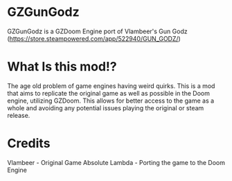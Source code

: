 # GZGunGodz
GZGunGodz is a GZDoom Engine port of Vlambeer's Gun Godz (https://store.steampowered.com/app/522940/GUN_GODZ/)

# What Is this mod!?
The age old problem of game engines having weird quirks. This is a mod that aims to replicate the original game
as well as possible in the Doom engine, utilizing GZDoom. This allows for better access to the game as a whole
and avoiding any potential issues playing the original or steam release.

# Credits
Vlambeer - Original Game
Absolute Lambda - Porting the game to the Doom Engine
